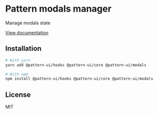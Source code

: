 # Pattern modals manager

Manage modals state

[View documentation](https://pattern-ui.design/)

## Installation

```sh
# With yarn
yarn add @pattern-ui/hooks @pattern-ui/core @pattern-ui/modals

# With npm
npm install @pattern-ui/hooks @pattern-ui/core @pattern-ui/modals
```

## License

MIT
